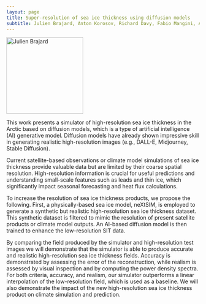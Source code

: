 ```yaml
---
layout: page
title: Super-resolution of sea ice thickness using diffusion models
subtitle: Julien Brajard, Anton Korosov, Richard Davy, Fabio Mangini, Adrien Perrin, Yiguo Wang
---
```

<p align="left">
<img src="https://nersc.no/wp-content/uploads/2023/09/JulienBrajard-1024x1024.jpg" alt="Julien Brajard"  width="200"/>
</p>

This work presents a simulator of high-resolution sea ice thickness in the Arctic based on diffusion models, which is a type of artificial intelligence (AI) generative model. 
Diffusion models have already shown impressive skill in generating realistic high-resolution images (e.g., DALL-E, Midjourney, Stable Diffusion).

Current satellite-based observations or climate model simulations of sea ice thickness provide valuable data but are limited by their coarse spatial resolution. 
High-resolution information is crucial for useful predictions and understanding small-scale features such as leads and thin ice, 
which significantly impact seasonal forecasting and heat flux calculations.

To increase the resolution of sea ice thickness products, we propose the following. 
First, a physically-based sea ice model, neXtSIM, is employed to generate a synthetic but realistic high-resolution sea ice thickness dataset. 
This synthetic dataset is filtered to mimic the resolution of present satellite products or climate model outputs. 
An AI-based diffusion model is then trained to enhance the low-resolution SIT data. 

By comparing the field produced by the simulator and high-resolution test images we will demonstrate that the simulator is able to produce 
accurate and realistic high-resolution sea ice thickness fields. Accuracy is demonstrated by assessing the error of the reconstruction, 
while realism is assessed by visual inspection and by computing the power density spectra. 
For both criteria, accuracy, and realism, our simulator outperforms a linear interpolation of the low-resolution field, which is used as a baseline. 
We will also demonstrate the impact of the new high-resolution sea ice thickness product on climate simulation and prediction.
